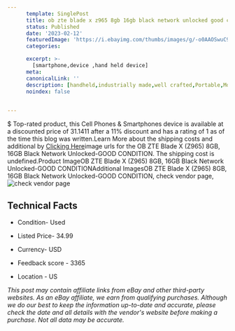 ```yaml
---
      template: SinglePost
      title: ob zte blade x z965 8gb 16gb black network unlocked good condition
      status: Published
      date: '2023-02-12'
      featuredImage: 'https://i.ebayimg.com/thumbs/images/g/-o0AAOSwuC9jyVn0/s-l225.jpg'
      categories: 

      excerpt: >-
        [smartphone,device ,hand held device]
      meta:
      canonicalLink: ''
      description: [handheld,industrially made,well crafted,Portable,Mobile,Compact,Convenient,Lightweight,Maneuverable,Man-portable,Miniature,Carriable,Hand-held,Light,Holdable,Transportable,Mobile device,Pocket-sized,On-the-go,Wireless,Cordless,Compact size,Convenient size, smartphone,device ,hand held device]
      noindex: false

        
---
```

$
    Top-rated product, this Cell Phones & Smartphones device is available at a discounted price of 31.1411 after a 11% discount and has a rating of 1 as of the time this blog was written.Learn More about the shipping costs and additional by [Clicking Here](https://www.ebay.com/itm/175579808982?hash=item28e15f44d6%3Ag%3A-o0AAOSwuC9jyVn0&amdata=enc%3AAQAHAAAA4N5%2BtIxUB%2B4HUE7Y1uc1wVurP8UNLAcoxSfuCSDYKcwWz4BylD2t6F5uZPhL%2F%2BvWfRs3o8GPMWBbOR1RTgV55tW6ZvIjsU7%2B3Kfc%2F7YpOYnUB7yXPctx2xGYleTOuUBCw8EZIJhET4yzzElKyDn%2BTOWick%2BPjHgC5ffMMmc40lFJboWkzCRhHpH6TcjpgV8XRHjvPIGZzQWoWBFGqrT%2BoHPryw7p%2F%2FmNQ%2B1JdBBuyTN6cQ8o%2FSDKCJBk%2F8s3UkYPKdaygLa%2F2PZ6y0ZVHAXOoMBdsZ3hcyUukEgPR%2FWTgZAU&mkevt=1&mkcid=1&mkrid=711-53200-19255-0&campid=%253CePNCampaignId%253E&customid=%253CreferenceId%253E&toolid=10049)image urls for the OB ZTE Blade X (Z965) 8GB, 16GB Black Network Unlocked-GOOD CONDITION. The shipping cost is undefined.Product ImageOB ZTE Blade X (Z965) 8GB, 16GB Black Network Unlocked-GOOD CONDITIONAdditional ImagesOB ZTE Blade X (Z965) 8GB, 16GB Black Network Unlocked-GOOD CONDITION, check vendor page, ![check vendor page](https://origin-galleryplus.ebayimg.com/ws/web/175579808982_2_0_1/225x225.jpg,https://origin-galleryplus.ebayimg.com/ws/web/175579808982_3_0_1/225x225.jpg,https://origin-galleryplus.ebayimg.com/ws/web/175579808982_4_0_1/225x225.jpg,https://origin-galleryplus.ebayimg.com/ws/web/175579808982_5_0_1/225x225.jpg,https://origin-galleryplus.ebayimg.com/ws/web/175579808982_6_0_1/225x225.jpg)
    
    

 ## Technical Facts 



     
      

 - Condition- Used 


      

 - Listed Price- 34.99 


      

 - Currency- USD 


      

 - Feedback score - 3365 


      

 - Location - US 


      
      

 *_This post may contain affiliate links from eBay and other third-party websites. As an eBay affiliate, we earn from qualifying purchases. Although we do our best to keep the information up-to-date and accurate, please check the date and all details with the vendor's website before making a purchase. Not all data may be accurate._*



    
    
    
    
    